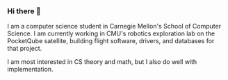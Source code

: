 ### Hi there 👋

<!--
**tomyyyD/tomyyyD** is a ✨ _special_ ✨ repository because its `README.md` (this file) appears on your GitHub profile.

Here are some ideas to get you started:

- 🔭 I’m currently working on ...
- 🌱 I’m currently learning ...
- 👯 I’m looking to collaborate on ...
- 🤔 I’m looking for help with ...
- 💬 Ask me about ...
- 📫 How to reach me: ...
- 😄 Pronouns: ...
- ⚡ Fun fact: ...
-->
I am a computer science student in Carnegie Mellon's School of Computer Science. I am currently working in CMU's robotics exploration lab on the PocketQube satellite, building flight software, drivers, and databases for that project. 

I am most interested in CS theory and math, but I also do well with implementation. 
